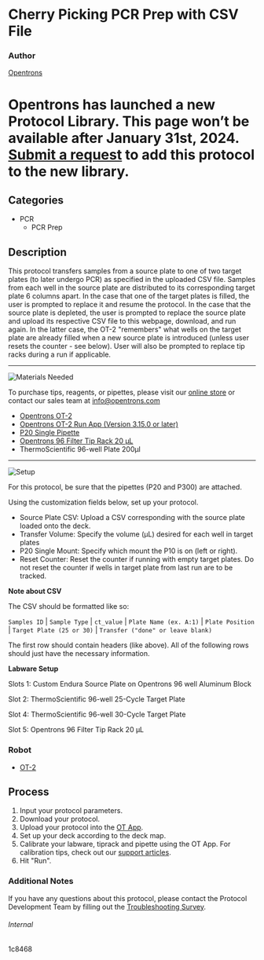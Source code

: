 # Cherry Picking PCR Prep with CSV File

### Author
[Opentrons](https://opentrons.com/)


# Opentrons has launched a new Protocol Library. This page won’t be available after January 31st, 2024. [Submit a request](https://docs.google.com/forms/d/e/1FAIpQLSdYYp9QCKow4nn0KlCVsMS3HX0eJ0N9O7-erajKvcpT0lWbSg/viewform) to add this protocol to the new library.

## Categories
* PCR
	* PCR Prep

## Description
This protocol transfers samples from a source plate to one of two target plates (to later undergo PCR) as specified in the uploaded CSV file. Samples from each well in the source plate are distributed to its corresponding target plate 6 columns apart. In the case that one of the target plates is filled, the user is prompted to replace it and resume the protocol. In the case that the source plate is depleted, the user is prompted to replace the source plate and upload its respective CSV file to this webpage, download, and run again. In the latter case, the OT-2 "remembers" what wells on the target plate are already filled when a new source plate is introduced (unless user resets the counter - see below). User will also be prompted to replace tip racks during a run if applicable.

---
![Materials Needed](https://s3.amazonaws.com/opentrons-protocol-library-website/custom-README-images/001-General+Headings/materials.png)

To purchase tips, reagents, or pipettes, please visit our [online store](https://shop.opentrons.com/) or contact our sales team at [info@opentrons.com](mailto:info@opentrons.com)

* [Opentrons OT-2](https://shop.opentrons.com/collections/ot-2-robot/products/ot-2)
* [Opentrons OT-2 Run App (Version 3.15.0 or later)](https://opentrons.com/ot-app/)
* [P20 Single Pipette](https://shop.opentrons.com/collections/ot-2-robot/products/single-channel-electronic-pipette)
* [Opentrons 96 Filter Tip Rack 20 µL](https://labware.opentrons.com/opentrons_96_filtertiprack_20ul?category=tipRack)
* ThermoScientific 96-well Plate 200µl






---
![Setup](https://s3.amazonaws.com/opentrons-protocol-library-website/custom-README-images/001-General+Headings/Setup.png)

For this protocol, be sure that the pipettes (P20 and P300) are attached.

Using the customization fields below, set up your protocol.
* Source Plate CSV: Upload a CSV corresponding with the source plate loaded onto the deck.
* Transfer Volume: Specify the volume (µL) desired for each well in target plates
* P20 Single Mount: Specify which mount the P10 is on (left or right).
* Reset Counter: Reset the counter if running with empty target plates. Do not reset the counter if wells in target plate from last run are to be tracked.

**Note about CSV**

The CSV should be formatted like so:

`Samples ID` | `Sample Type` | `ct_value` | `Plate Name (ex. A:1)` | `Plate Position` | `Target Plate (25 or 30)` | `Transfer ("done" or leave blank)`

The first row should contain headers (like above). All of the following rows should just have the necessary information.

**Labware Setup**

Slots 1: Custom Endura Source Plate on Opentrons 96 well Aluminum Block

Slot 2: ThermoScientific 96-well 25-Cycle Target Plate

Slot 4: ThermoScientific 96-well 30-Cycle Target Plate

Slot 5: Opentrons 96 Filter Tip Rack 20 µL


### Robot
* [OT-2](https://opentrons.com/ot-2)

## Process

1. Input your protocol parameters.
2. Download your protocol.
3. Upload your protocol into the [OT App](https://opentrons.com/ot-app).
4. Set up your deck according to the deck map.
5. Calibrate your labware, tiprack and pipette using the OT App. For calibration tips, check out our [support articles](https://support.opentrons.com/en/collections/1559720-guide-for-getting-started-with-the-ot-2).
6. Hit "Run".

### Additional Notes
If you have any questions about this protocol, please contact the Protocol Development Team by filling out the [Troubleshooting Survey](https://protocol-troubleshooting.paperform.co/).

###### Internal
1c8468
